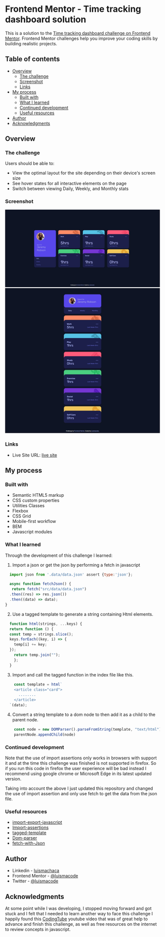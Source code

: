 # Frontend Mentor - Time tracking dashboard solution

This is a solution to the [Time tracking dashboard challenge on Frontend Mentor](https://www.frontendmentor.io/challenges/time-tracking-dashboard-UIQ7167Jw). Frontend Mentor challenges help you improve your coding skills by building realistic projects.

## Table of contents

- [Overview](#overview)
  - [The challenge](#the-challenge)
  - [Screenshot](#screenshot)
  - [Links](#links)
- [My process](#my-process)
  - [Built with](#built-with)
  - [What I learned](#what-i-learned)
  - [Continued development](#continued-development)
  - [Useful resources](#useful-resources)
- [Author](#author)
- [Acknowledgments](#acknowledgments)

## Overview

### The challenge

Users should be able to:

- View the optimal layout for the site depending on their device's screen size
- See hover states for all interactive elements on the page
- Switch between viewing Daily, Weekly, and Monthly stats

### Screenshot

![screenshot-desktop](./screenshots/time-tracking-desktop.jpeg)
![screenshot-mobile](./screenshots/time-tracking-mobile.jpeg)

### Links

- Live Site URL: [live site](https://luismacode.github.io/time-tracking-dashboard/)

## My process

### Built with

- Semantic HTML5 markup
- CSS custom properties
- Utilities Classes
- Flexbox
- CSS Grid
- Mobile-first workflow
- BEM
- Javascript modules

### What I learned

Through the development of this challenge I learned:

1. Import a json or get the json by performing a fetch in javascript

  ```js
    import json from '.data/data.json' assert {type:'json'};
  ```

  ```js
    async function fetchJson() {
     return fetch("src/data/data.json")
    .then((res) => res.json())
    .then((data) => data);
  }
  ```

2. Use a tagged template to generate a string containing Html elements.

  ```js
    function html(strings, ...keys) {
    return function () {
    const temp = strings.slice();
    keys.forEach((key, i) => {
      temp[i] += key;
    });
      return temp.join("");
      };
    }
  ```

3. Import and call the tagged function in the index file like this.

  ```js
      const template = html`
      <article class="card">
        ........
      </article>
    `(data);
```

4. Convert a string template to a dom node to then add it as a child to the parent node.

  ```js
      const node = new DOMParser().parseFromString(template, "text/html").body.firstElementChild;
      parentNode.appendChild(node)
  ```

### Continued development

Note that the use of import assertions  only works in browsers with support it and at the time this challenge was finished is not supported in firefox. So if you run this code in firefox the user experience will be bad instead I recommend using google chrome or Microsoft Edge in its latest updated version.

Taking into account the above I just updated this repository and changed the use of import assertion and only use fetch to get the data from the json file.

### Useful resources

- [import-export-javascript](https://javascript.info/import-export)
- [Import-assertions](https://github.com/tc39/proposal-import-assertions)
- [tagged-template](https://developer.mozilla.org/en-US/docs/Web/JavaScript/Reference/Template_literals)
- [Dom-parser](https://davidwalsh.name/convert-html-stings-dom-nodes)
- [fetch-with-Json](https://dmitripavlutin.com/fetch-with-json/)

## Author

- Linkedin - [luismachaca](www.linkedin.com/in/luismachaca)
- Frontend Mentor - [@luismacode](https://www.frontendmentor.io/profile/luismacode)
- Twitter - [@luismacode](https://www.twitter.com/luismacode)

## Acknowledgments

At some point while I was developing, I stopped moving forward and got stuck and I felt that I needed to learn another way to face this challenge I happily found this [CodingTube](https://www.youtube.com/watch?v=52q6OGbcIso&list=WL&index=2) youtube video that was of great help to advance and finish this challenge, as well as free resources on the internet to review concepts in javascript.
